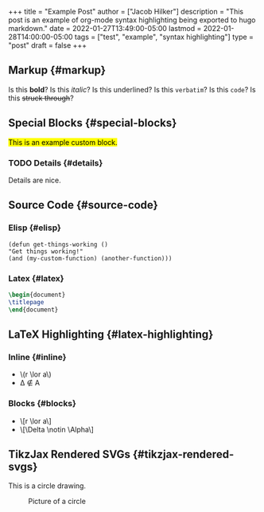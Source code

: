 +++
title = "Example Post"
author = ["Jacob Hilker"]
description = "This post is an example of org-mode syntax highlighting being exported to hugo markdown."
date = 2022-01-27T13:49:00-05:00
lastmod = 2022-01-28T14:00:00-05:00
tags = ["test", "example", "syntax highlighting"]
type = "post"
draft = false
+++

## Markup {#markup}

Is this **bold**? Is this _italic_? Is this <span class="underline">underlined</span>? Is this `verbatim`? Is this `code`? Is this ~~struck through~~?


## Special Blocks {#special-blocks}
<mark>This is an example custom block.</mark>


### <span class="org-todo todo TODO">TODO</span> Details {#details}

Details are nice.


## Source Code {#source-code}


### Elisp {#elisp}

```elisp
(defun get-things-working ()
"Get things working!"
(and (my-custom-function) (another-function)))
```


### Latex {#latex}

```latex
\begin{document}
\titlepage
\end{document}
```


## LaTeX Highlighting {#latex-highlighting}


### Inline {#inline}

-   \\(r \lor a\\)
-   &Delta; &notin; &Alpha;


### Blocks {#blocks}

-   \\[r \lor a\\]
-   \\[\Delta \notin \Alpha\\\]


## TikzJax Rendered SVGs {#tikzjax-rendered-svgs}

This is a circle drawing.

<figure>
<script type="text/tikz">
  \begin{tikzpicture}
\draw (0,0) circle (1in);
\end{tikzpicture}
</script>
<figcaption>Picture of a circle</figcaption>
</figure>